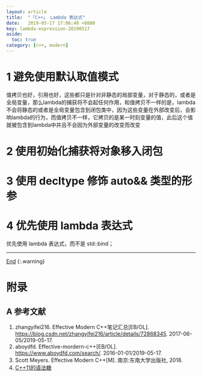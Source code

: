 ```yaml
---
layout: article
title:  "「C++」 Lambda 表达式"
date:   2019-05-17 17:06:40 +0800
key: lambda-expression-20190517
aside:
  toc: true
category: [c++, modern]
---
```


<!--more-->

# 1 避免使用默认取值模式
值拷贝也好，引用也好，这些都只是针对非静态的局部变量，对于静态的，或者是全局变量，那么lambda的捕获将不会起任何作用，和值拷贝不一样的是，lambda不会将静态的或者是全局变量包含到闭包类中，因为这些变量在外部改变后，会影响lambda的行为，而值拷贝不一样，它拷贝的是某一时刻变量的值，此后这个值就被包含到lambda中并且不会因为外部变量的改变而改变


# 2 使用初始化捕获将对象移入闭包

# 3 使用 decltype 修饰 auto&& 类型的形参

# 4 优先使用 lambda 表达式
优先使用 lambda 表达式，而不是 std::bind；

-------------------  
 [End]()
{:.warning}  


# 附录
## A 参考文献
1. zhangyifei216. Effective Modern C++笔记汇总[EB/OL]. <https://blog.csdn.net/zhangyifei216/article/details/72868345>. 2017-06-05/2019-05-17.   
1. aboydfd. Effective-mordern-c++[EB/OL]. <https://www.aboydfd.com/search/>. 2016-01-01/2019-05-17.   
1. Scott Meyers.  Effective Modern C++[M]. 南京:东南大学出版社, 2018.    
1. [C++11的语法糖](https://imzlp.me/posts/2441/)      
